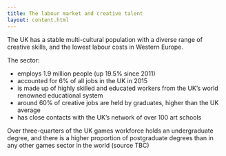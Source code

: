 ```yaml
---
title: The labour market and creative talent 
layout: content.html
---
```


The UK has a stable multi-cultural population with a diverse range of creative skills, and the lowest labour costs in Western Europe.

The sector:

*	employs 1.9 million people (up 19.5% since 2011)
*	accounted for 6% of all jobs in the UK in 2015
*	is made up of highly skilled and educated workers from the UK’s world renowned educational system
*	around 60% of creative jobs are held by graduates, higher than the UK average
*	has close contacts with the UK’s network of over 100 art schools

Over three-quarters of the UK games workforce holds an undergraduate degree, and there is a higher proportion of postgraduate degrees than in any other games sector in the world (source TBC)
